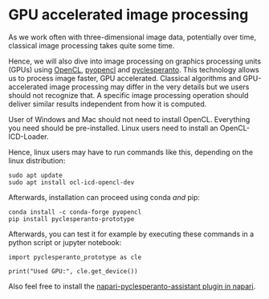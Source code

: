 # GPU accelerated image processing

As we work often with three-dimensional image data, potentially over time, classical image processing takes quite some time. 

Hence, we will also dive into image processing on graphics processing units (GPUs) using [OpenCL](https://www.khronos.org/opencl/), [pyopencl](https://documen.tician.de/pyopencl/) and [pyclesperanto](https://github.com/clesperanto/pyclesperanto_prototype). This technology allows us to process image faster, GPU accelerated. Classical algorithms and GPU-accelerated image processing may differ in the very details but we users should not recognize that. A specific image processing operation should deliver similar results independent from how it is computed.

User of Windows and Mac should not need to install OpenCL. Everything you need should be pre-installed. Linux users need to install an OpenCL-ICD-Loader. 

Hence, linux users may have to run commands like this, depending on the linux distribution:

```
sudo apt update
sudo apt install ocl-icd-opencl-dev
```

Afterwards, installation can proceed using conda _and_ pip:
```
conda install -c conda-forge pyopencl
pip install pyclesperanto-prototype
```

Afterwards, you can test it for example by executing these commands in a python script or jupyter notebook:
```
import pyclesperanto_prototype as cle

print("Used GPU:", cle.get_device())
```

Also feel free to install the [napari-pyclesperanto-assistant plugin in napari](https://clesperanto.github.io/napari_pyclesperanto_assistant/).
